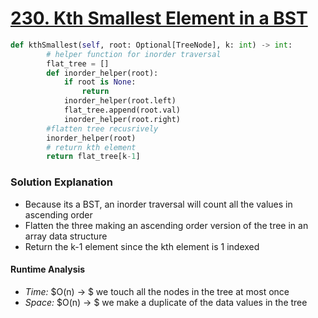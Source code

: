 # [230. Kth Smallest Element in a BST](https://leetcode.com/problems/kth-smallest-element-in-a-bst/)

```python
def kthSmallest(self, root: Optional[TreeNode], k: int) -> int:
        # helper function for inorder traversal 
        flat_tree = []
        def inorder_helper(root):
            if root is None:
                return 
            inorder_helper(root.left)
            flat_tree.append(root.val)
            inorder_helper(root.right)
        #flatten tree recusrively 
        inorder_helper(root)
        # return kth element
        return flat_tree[k-1]

```

### Solution Explanation 
- Because its  a BST, an inorder traversal will count all the values in ascending order 
- Flatten the three making an ascending order version of the tree in an array data structure 
- Return the k-1 element since the kth element is 1 indexed 

#### Runtime Analysis  
- *Time:* $O(n) -> $ we touch all the nodes in the tree at most once 
- *Space:* $O(n) -> $ we make a duplicate of the data values in the tree 